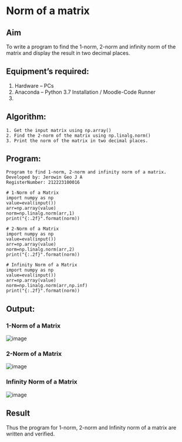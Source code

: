 # Norm of a matrix

## Aim
To write a program to find the 1-norm, 2-norm and infinity norm of the matrix and display the result in two decimal places.

## Equipment’s required:
1.	Hardware – PCs
2.	Anaconda – Python 3.7 Installation / Moodle-Code Runner
3.	
## Algorithm:
	1. Get the input matrix using np.array()   
    2. Find the 2-norm of the matrix using np.linalg.norm()
	3. Print the norm of the matrix in two decimal places.
 
## Program:
```
Program to find 1-norm, 2-norm and infinity norm of a matrix.
Developed by: Jerowin Geo J A
RegisterNumber: 212223100016

# 1-Norm of a Matrix
import numpy as np
value=eval(input())
arr=np.array(value)
norm=np.linalg.norm(arr,1)
print("{:.2f}".format(norm))

# 2-Norm of a Matrix
import numpy as np
value=eval(input())
arr=np.array(value)
norm=np.linalg.norm(arr,2)
print("{:.2f}".format(norm))

# Infinity Norm of a Matrix
import numpy as np
value=eval(input())
arr=np.array(value)
norm=np.linalg.norm(arr,np.inf)
print("{:.2f}".format(norm))

```
## Output:
### 1-Norm of a Matrix
![image](https://github.com/etjabajasphin/Norm-of-a-matrix/assets/147139744/65c2734c-4620-4dbe-867b-9f1558100309)


### 2-Norm of a Matrix
![image](https://github.com/etjabajasphin/Norm-of-a-matrix/assets/147139744/d19996c8-c63d-4071-a76b-a969ffa6f595)


### Infinity Norm of a Matrix
![image](https://github.com/etjabajasphin/Norm-of-a-matrix/assets/147139744/8ab4e476-e964-4acd-a8b0-3de3744c4628)


## Result
Thus the program for 1-norm, 2-norm and Infinity norm of a matrix are written and verified.
